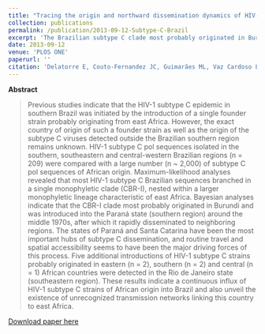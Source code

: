 ```yaml
---
title: "Tracing the origin and northward dissemination dynamics of HIV-1 subtype C in Brazil"
collection: publications
permalink: /publication/2013-09-12-Subtype-C-Brazil
excerpt: 'The Brazilian subtype C clade most probably originated in Burundi and was introduced into the Paraná state (southern region) around the middle 1970s, after which it rapidly disseminated to neighboring regions.'
date: 2013-09-12
venue: 'PLOS ONE'
paperurl: ''
citation: 'Delatorre E, Couto-Fernandez JC, Guimarães ML, Vaz Cardoso LP, de Alcantara KC, Martins de Araújo Stefani M, et al. Tracing the Origin and Northward Dissemination Dynamics of HIV-1 Subtype C in Brazil. <i>PLoS One</i>. 2013 Sep 12;8(9):e74072. '
---
```


**Abstract**

>Previous studies indicate that the HIV-1 subtype C epidemic in southern Brazil was initiated by the introduction of a single founder strain probably originating from east Africa. However, the exact country of origin of such a founder strain as well as the origin of the subtype C viruses detected outside the Brazilian southern region remains unknown. HIV-1 subtype C pol sequences isolated in the southern, southeastern and central-western Brazilian regions (n = 209) were compared with a large number (n ~ 2,000) of subtype C pol sequences of African origin. Maximum-likelihood analyses revealed that most HIV-1 subtype C Brazilian sequences branched in a single monophyletic clade (CBR-I), nested within a larger monophyletic lineage characteristic of east Africa. Bayesian analyses indicate that the CBR-I clade most probably originated in Burundi and was introduced into the Paraná state (southern region) around the middle 1970s, after which it rapidly disseminated to neighboring regions. The states of Paraná and Santa Catarina have been the most important hubs of subtype C dissemination, and routine travel and spatial accessibility seems to have been the major driving forces of this process. Five additional introductions of HIV-1 subtype C strains probably originated in eastern (n = 2), southern (n = 2) and central (n = 1) African countries were detected in the Rio de Janeiro state (southeastern region). These results indicate a continuous influx of HIV-1 subtype C strains of African origin into Brazil and also unveil the existence of unrecognized transmission networks linking this country to east Africa.

[Download paper here](http://dx.plos.org/10.1371/journal.pone.0074072)
